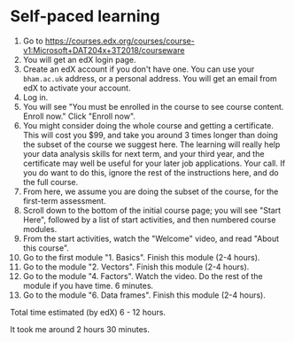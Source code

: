 # Self-paced learning

1. Go to
   <https://courses.edx.org/courses/course-v1:Microsoft+DAT204x+3T2018/courseware>
1. You will get an edX login page.
1. Create an edX account if you don't have one.  You can
   use your `bham.ac.uk` address, or a personal address.
   You will get an email from edX to activate your
   account.
1. Log in.
1. You will see "You must be enrolled in the course to
   see course content.  Enroll now."  Click "Enroll now".
1. You might consider doing the whole course and getting
   a certificate.  This will cost you \$99, and take you
   around 3 times longer than doing the subset of the
   course we suggest here.  The learning will really help
   your data analysis skills for next term, and your
   third year, and the certificate may well be useful for
   your later job applications.  Your call.  If you do want to do this, ignore the rest of the instructions here, and do the full course.
1. From here, we assume you are doing the subset of the
   course, for the first-term assessment.
1. Scroll down to the bottom of the initial course page;
   you will see "Start Here", followed by a list of start
   activities, and then numbered course modules.
1. From the start activities, watch the "Welcome" video,
   and read "About this course".
1. Go to the first module "1. Basics".  Finish this
   module (2-4 hours).
1. Go to the module "2. Vectors".  Finish this module
   (2-4 hours).
1. Go to the module "4. Factors".  Watch the video.  Do
   the rest of the module if you have time. 6 minutes.
1. Go to the module "6. Data frames".  Finish this
   module (2-4 hours).

Total time estimated (by edX) 6 - 12 hours.

It took me around 2 hours 30 minutes.

